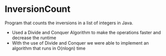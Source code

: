 # InversionCount
Program that counts the inversions in a list of integers in Java.
- Used a Divide and Conquer Algorithm to make the operations faster and decrease the runtime
- With the use of Divide and Conquer we were able to implement an algorithm that runs in O(nlogn) time